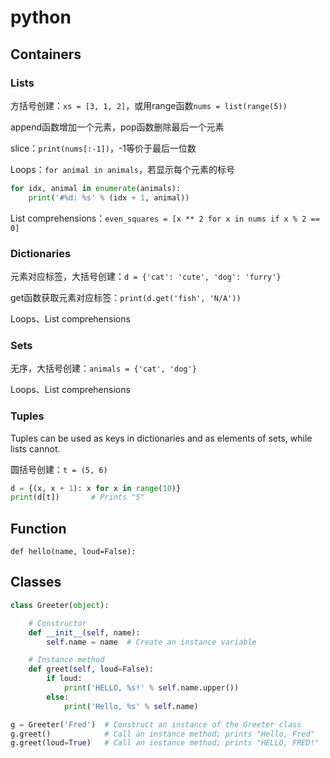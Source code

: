 # python

## Containers

### Lists

方括号创建：`xs = [3, 1, 2]`，或用range函数`nums = list(range(5))`

append函数增加一个元素，pop函数删除最后一个元素

slice：`print(nums[:-1])`，-1等价于最后一位数

Loops：`for animal in animals`，若显示每个元素的标号

~~~python
for idx, animal in enumerate(animals):
    print('#%d: %s' % (idx + 1, animal))
~~~

List comprehensions：`even_squares = [x ** 2 for x in nums if x % 2 == 0]`

### Dictionaries

元素对应标签，大括号创建：`d = {'cat': 'cute', 'dog': 'furry'}`

get函数获取元素对应标签：`print(d.get('fish', 'N/A'))`

Loops、List comprehensions

### Sets

无序，大括号创建：`animals = {'cat', 'dog'}`

Loops、List comprehensions

### Tuples

Tuples can be used as keys in dictionaries and as elements of sets, while lists cannot.

圆括号创建：`t = (5, 6)`

~~~python
d = {(x, x + 1): x for x in range(10)}
print(d[t])       # Prints "5"
~~~

## Function

`def hello(name, loud=False):`

## Classes

~~~python
class Greeter(object):

    # Constructor
    def __init__(self, name):
        self.name = name  # Create an instance variable

    # Instance method
    def greet(self, loud=False):
        if loud:
            print('HELLO, %s!' % self.name.upper())
        else:
            print('Hello, %s' % self.name)

g = Greeter('Fred')  # Construct an instance of the Greeter class
g.greet()            # Call an instance method; prints "Hello, Fred"
g.greet(loud=True)   # Call an instance method; prints "HELLO, FRED!"
~~~

